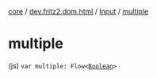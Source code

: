 [core](../../index.md) / [dev.fritz2.dom.html](../index.md) / [Input](index.md) / [multiple](./multiple.md)

# multiple

(js) `var multiple: Flow<`[`Boolean`](https://kotlinlang.org/api/latest/jvm/stdlib/kotlin/-boolean/index.html)`>`